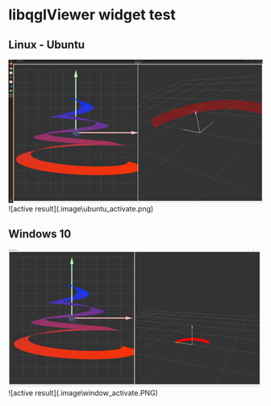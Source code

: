 # libqglViewer widget test

[github]: https://github.com/GillesDebunne/libQGLViewer
[homepage]: http://libqglviewer.com/



## Linux - Ubuntu
<img src ="https://github.com/twchong831/LiDAR/blob/ba70f9901ac0d527d18c1b91d57309a299a2932d/viewer/libqglviewer/qglviewerwidgetTest/01_DOC/image/ubuntu_activate.png">
![active result](.image\ubuntu_activate.png)



## Windows 10
<img src ="https://github.com/twchong831/LiDAR/blob/b3a795fcd9ff8ce0b2fee1021c958da91412ebe4/viewer/libqglviewer/qglviewerwidgetTest/01_DOC/image/window_activate.PNG" width="500">
![active result](.image\window_activate.PNG)
